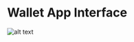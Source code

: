 # Wallet App Interface


![alt text](https://github.com/huiyi-see/walletApp.git/master/img.png?raw=true)
